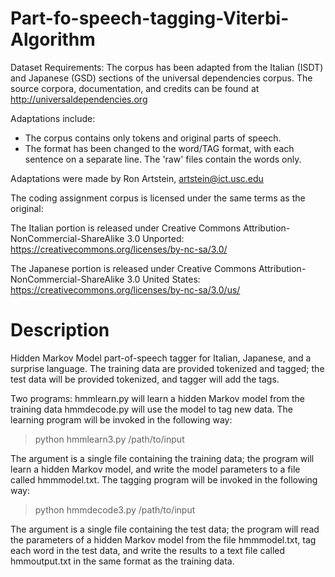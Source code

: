 # Part-fo-speech-tagging-Viterbi-Algorithm


Dataset Requirements:
The corpus has been adapted from the Italian (ISDT) and Japanese (GSD) sections of the universal dependencies corpus. The source corpora, documentation, and credits can be found at http://universaldependencies.org

Adaptations include:

- The corpus contains only tokens and original parts of speech.
- The format has been changed to the word/TAG format, with each sentence on a separate line. The 'raw' files contain the words only.

Adaptations were made by Ron Artstein, artstein@ict.usc.edu

The coding assignment corpus is licensed under the same terms as the original: 

The Italian portion is released under Creative Commons
Attribution-NonCommercial-ShareAlike 3.0 Unported: https://creativecommons.org/licenses/by-nc-sa/3.0/

The Japanese portion is released under Creative Commons
Attribution-NonCommercial-ShareAlike 3.0 United States: https://creativecommons.org/licenses/by-nc-sa/3.0/us/




# Description

Hidden Markov Model part-of-speech tagger for Italian, Japanese, and a surprise language. The training data are provided tokenized and tagged; the test data will be provided tokenized, and tagger will add the tags.


Two programs: hmmlearn.py will learn a hidden Markov model from the training data
hmmdecode.py will use the model to tag new data. The learning program will be invoked in the following way:

> python hmmlearn3.py /path/to/input

The argument is a single file containing the training data; the program will learn a hidden Markov model, and write the model parameters to a file called hmmmodel.txt.
The tagging program will be invoked in the following way:

> python hmmdecode3.py /path/to/input

The argument is a single file containing the test data; the program will read the parameters of a hidden Markov model from the file hmmmodel.txt, tag each word in the test data, and write the results to a text file called hmmoutput.txt in the same format as the training data.

